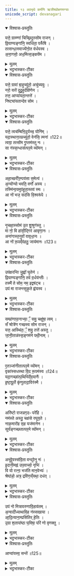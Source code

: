 ```yaml
---
title: १३ अवभृथे कर्मणि ऋजीषप्रोक्षणमन्त्राः
unicode_script: devanagari
---
```


<details open><summary>विश्वास-प्रस्तुतिः</summary>

यत्ते॒ ग्राव्ण्णा॑ चिच्छि॒दुस्सो॑म राजन् ।  
प्रि॒याण्यङ्गा॑नि॒ स्वधि॑ता॒ परूँ॑षि ।  
तत्सन्ध॒त्स्वाज्ये॑नो॒त व॑र्धयस्व ।  
अ॒ना॒गसो॒ अध॒मित्स॒ङ्क्षये॑म ।  
</details>

<details><summary>मूलम्</summary>

यत्ते॒ ग्राव्ण्णा॑ चिच्छि॒दुस्सो॑म राजन् ।  
प्रि॒याण्यङ्गा॑नि॒ स्वधि॑ता॒ परूँ॑षि ।  
तत्सन्ध॒त्स्वाज्ये॑नो॒त व॑र्धयस्व ।  
अ॒ना॒गसो॒ अध॒मित्स॒ङ्क्षये॑म ।  
</details>

<details><summary>भट्टभास्कर-टीका</summary>

1दध्ना पयसा वा मधुमिश्रेण ऋजीषमभिजुह्वति - यत्ते ग्राव्णेति त्रिष्टुभा ॥ हे राजन्! राजनशील। सोम! यत् यानि तव अङ्गानि प्रियाणि प्रियतराणि ग्राव्णा ग्रावभिः जातावेकवचनम्, चिच्छिदुः अभिषुण्वन्तः ऋत्विजः पीडितवन्तः । स्वधिता स्वधितानि आत्मनि निहितानि आत्मीयानि परूंषि पर्वाणि चिच्छिदुः इत्येव । यद्वा - स्वधिता स्वधितिना । तृतीयाया याडादेशः । तेन पशोः परूंषि अवयवान् छिन्दन्ति । एवं तव यान्यङ्गानि चिच्छिदुः । तत् तानि संधत्स्व प्रकृतिस्थानि निर्बाधानि स्थापय । आज्येन आज्यसदृशेन मधुना दध्ना वा पयसा वा मिश्रेण संधानप्राप्तानि कुरु । उत अपि च वर्धयस्व भूयः वृद्धतराणि कुरु । ततः वयं अनागसः अनपराधाः अधमित् अत एव हेतोः । छान्दसो मकारोपजनः संहितायां, शब्दान्तरं वा अथेत्यनेन समानार्थम्, 'अव्ययादाप्सुपः' इत्यस्यापवादो वा अम्भावः । संक्षयेम सम्यग्वसेम, क्षि निवासगत्योः ॥
</details>

<details open><summary>विश्वास-प्रस्तुतिः</summary>

यत्ते॒ ग्रावा॑ बा॒हुच्यु॑तो॒ अचु॑च्यवुः ।  
नरो॒ यत्ते॑ दुदु॒हुर्दक्षि॑णेन ।  
तत्त॒ आप्या॑यता॒न्तत्ते॑ ।  
निष्ट्या॑यतान्देव सोम ।  
</details>

<details><summary>मूलम्</summary>

यत्ते॒ ग्रावा॑ बा॒हुच्यु॑तो॒ अचु॑च्यवुः ।  
नरो॒ यत्ते॑ दुदु॒हुर्दक्षि॑णेन ।  
तत्त॒ आप्या॑यता॒न्तत्ते॑ ।  
निष्ट्या॑यतान्देव सोम ।  
</details>

<details><summary>भट्टभास्कर-टीका</summary>

2यत्ते ग्रावेति प्रस्तारपङ्क्तिः ॥ हे सोम! देव! देवनशलि! तव अङ्गं ग्रावा अश्मा बहुच्युतः बाहुभ्यां संप्राप्तः संगृहीतः । 'तृतीया कर्मणि' इति पूर्वपदप्रकृतिस्वरत्वम् । अचुच्यवुः अच्यावयत् अपातयत् । वचनव्यत्ययः, अन्तर्भावितण्यर्थाल्लुङि शपश्श्लुः, 'जुसि च' इति गुणः, 'बहुळमन्यत्रापि' इति वा णिलुक् । प्रहारदार्ढ्यार्थं बाहुच्युत इत्युक्तम् । किंच - यत्तवाङ्गं दक्षिणेन प्रबलेन हस्तेन नरः मनुष्याः ऋत्विजः दुदुहुः रसादानेन रिक्तीकृतवन्तः । प्रपूरणं पूरणनिवृत्तिः प्रस्मरणादिवत् । तत् तवाङ्गं आप्यायतां वर्धताम् । व्याप्त्यर्थं तत्त इति द्विर्वचनम्, सर्वं अङ्गं आप्यायतामिति, यथा - 'पुरुष इष्टकामुपादधात्पुरुष इष्टकाम्' इति । किञ्च - तत्तवाङ्गं सर्वं निष्ट्यायतां पीडनेन विश्लिष्टं पुनः सङ्घीभवतु निरन्तरं निश्चयेन वा । निष्ट्यानार्थं वा द्वितीयं तत्तेग्रहणम् ॥
</details>

<details open><summary>विश्वास-प्रस्तुतिः</summary>

यत्ते॒ त्वच॑म्बिभि॒दुर्यच्च॒ योनि॑म् ।  
यदा॒स्थाना॒त्प्रच्यु॑तो॒ वेन॑सि॒ त्मना॑ ॥122॥  
त्वया॒ तत्सो॑म गु॒प्तम॑स्तु नः ।  
सा न॑स्स॒न्धास॑त्पर॒मे व्यो॑मन् ।  
</details>

<details><summary>मूलम्</summary>

यत्ते॒ त्वच॑म्बिभि॒दुर्यच्च॒ योनि॑म् ।  
यदा॒स्थाना॒त्प्रच्यु॑तो॒ वेन॑सि॒ त्मना॑ ॥122॥  
त्वया॒ तत्सो॑म गु॒प्तम॑स्तु नः ।  
सा न॑स्स॒न्धास॑त्पर॒मे व्यो॑मन् ।  
</details>

<details><summary>भट्टभास्कर-टीका</summary>

3यत्ते त्वचमिति त्रिष्टुप् ॥ हे सोम! यत् यदर्थं तव त्वचं बिभिदुः विदारितवन्तः ऋत्विजः । यच्च यदर्थं तव योनिं कारणं कन्दमूलं बिभिदुः उत्पाटनेन । यच्च त्वं आस्थानात् उत्पत्तिस्थानात् प्रच्युतः वेनति स्मरसि उत्कण्ठां करोषि त्मना आत्मन्येव आत्मसाक्षिकमेव, लतासाहचर्यात् तेजितानां आस्थानावाससुखानां स्मरसि । तत् अस्माकं कर्म त्वयैव विस्मृतापकारेण गुप्तं रक्षितं अस्तु कर्मार्थं इदं एभिः कृतं न वृधेति क्षन्तव्योपराध इति यावत् । नः अस्माकं परमे उत्कृष्टे व्योमन् विशेषेण रक्षके स्वर्गे निमित्तभूते सति त्वया सह सा सन्धा तत्संधानं अपकारविस्मृतिलक्षणं असत् अस्तु । अस्तेर्लेट्यडागमः ॥
</details>

<details open><summary>विश्वास-प्रस्तुतिः</summary>

अहा॒च्छरी॑र॒म्पय॑सा स॒मेत्य॑ ।  
अ॒न्यो॑न्यो भवति॒ वर्णो॑ अस्य ।  
तस्मि॑न्व॒यमुप॑हूता॒स्तव॑ स्मः ।  
आ नो॑ भज॒ सद॑सि वि॒श्वरू॑पे ।  
</details>

<details><summary>मूलम्</summary>

अहा॒च्छरी॑र॒म्पय॑सा स॒मेत्य॑ ।  
अ॒न्यो॑न्यो भवति॒ वर्णो॑ अस्य ।  
तस्मि॑न्व॒यमुप॑हूता॒स्तव॑ स्मः ।  
आ नो॑ भज॒ सद॑सि वि॒श्वरू॑पे ।  
</details>

<details><summary>भट्टभास्कर-टीका</summary>

4अहादित्यादयः त्रिष्टुभः ॥ अहात् अजहात् अत्यजत् । व्यत्ययेन शपो लुक् । तव अभिषुतस्य शरीरं अन्यः नैजो वर्णः रूपं अजहात् । पयसा दध्ना मधुना च समेत्य यथा अस्य शरीरस्य अन्यः मनोहर वर्णः भवति जायते, तस्मिन् तथाकरणे वयं उपहूताः त्वयैवानुज्ञाताः यस्मात् तस्मात् तवैव सम्बन्धिनः वयं स्मः । यद्वा - तस्मिन् उपहूताः स्मः भूयास्म तव तस्मिन् कर्मणि । अतः अस्मान् आभज आस्थापय सदसि स्थाने विश्वरूपे सर्वभोग्यफलसमृद्धे ॥
</details>

<details open><summary>विश्वास-प्रस्तुतिः</summary>

नृ॒चक्षा॒स्सोम॑ उ॒त शु॒श्रुग॑स्तु ।  
मा नो॒ वि हा॑सी॒द्गिर॑ आवृणा॒नः ।  
अना॑गास्त॒नुवो॑ वावृधा॒नः ।  
आ नो॑ रू॒पव्ँव॑हतु॒ जाय॑मानः ॥123॥  
</details>

<details><summary>मूलम्</summary>

नृ॒चक्षा॒स्सोम॑ उ॒त शु॒श्रुग॑स्तु ।  
मा नो॒ वि हा॑सी॒द्गिर॑ आवृणा॒नः ।  
अना॑गास्त॒नुवो॑ वावृधा॒नः ।  
आ नो॑ रू॒पव्ँव॑हतु॒ जाय॑मानः ॥123॥  
</details>

<details><summary>भट्टभास्कर-टीका</summary>

5नृचक्षा इति ॥ उत अपि च अयं सोमः नृचक्षाः नॄननुग्रहदृष्ट्या सदा पश्यन् । 'गतिकारकयोरपि' इत्यसुन् 'परादिश्छन्दसि' इत्युत्तरपदाद्युदात्तत्वम् । 'शुश्रुक् अस्तु अस्मद्गिरां श्रोता भवतु । क्विपि छान्दसं द्विर्वचनं, कुक्, अन्त्यविकारश्च । यद्वा - शुश्रूषितव्योऽस्तु । सन्नन्तात् क्विपि अतो लोपे वर्णयोर्विकारः । मा च अस्मान् कदाचिदपि विहासीत् मा त्याक्षीत्, अस्माकं गिरः स्तुतो आवृणानः संभजमानः स्तुतिभिः प्रसन्नः अभिषवादिं अपराधं क्षमतां इति भावः । ततः अनागाः विस्मृतसकलापराधः तनुवः निजशरीराणि प्रत्यहं वावृधानः वर्धयन् । ण्यन्तात् छान्दसस्य लिटः कानच् । 'तुजादीनाम्' इत्यभ्यासस्य दीर्घवम् । 'बहुलं संज्ञाछन्दसोः' इति णिलुक् । नः अस्माकं आ सर्वतः सर्वकार्येषु जायमानः रूपं प्रशान्तं वहतु ॥
</details>

<details open><summary>विश्वास-प्रस्तुतिः</summary>

उप॑क्षरन्ति जु॒ह्वो॑ घृ॒तेन॑ ।  
प्रि॒याण्यङ्गा॑नि॒ तव॑ व॒र्धय॑न्तीः ।  
तस्मै॑ ते सोम॒ नम॒ इद्वष॑ट्च ।  
उप॑ मा राजन्त्सुकृ॒ते ह्व॑यस्व ।  
</details>

<details><summary>मूलम्</summary>

उप॑क्षरन्ति जु॒ह्वो॑ घृ॒तेन॑ ।  
प्रि॒याण्यङ्गा॑नि॒ तव॑ व॒र्धय॑न्तीः ।  
तस्मै॑ ते सोम॒ नम॒ इद्वष॑ट्च ।  
उप॑ मा राजन्त्सुकृ॒ते ह्व॑यस्व ।  
</details>

<details><summary>भट्टभास्कर-टीका</summary>

6उपक्षरन्तीति ॥ हे सोम! राजन्! तव प्रियाणि अङ्गानि जुह्वः स्रुचः उपक्षरन्ति उपेत्य सिञ्चन्तु घृतेन क्षरणैः पयोदधिमधुभिः वर्धयन्त्यः त्वाम् । तस्मै तुभ्यमेव वषट्कारः नमः नमस्कारश्च युज्यते । मया च तथैव तत्क्रियते । अतः मां सुकृते शोभनकर्मफले उपह्वयस्व अनुजानीहि ॥
</details>

<details open><summary>विश्वास-प्रस्तुतिः</summary>

सम्प्रा॑णापा॒नाभ्या॒ँ॒ समु॒ चक्षु॑षा॒ त्वम् ।  
सँ श्रोत्रे॑ण गच्छस्व सोम राजन् ।  
यत्त॒ आस्थि॑त॒ँ॒ शमु॒ तत्ते॑ अस्तु ।  
जा॒नी॒तान्न॑स्स॒ङ्गम॑ने पथी॒नाम् ।  
</details>

<details><summary>मूलम्</summary>

सम्प्रा॑णापा॒नाभ्या॒ँ॒ समु॒ चक्षु॑षा॒ त्वम् ।  
सँ श्रोत्रे॑ण गच्छस्व सोम राजन् ।  
यत्त॒ आस्थि॑त॒ँ॒ शमु॒ तत्ते॑ अस्तु ।  
जा॒नी॒तान्न॑स्स॒ङ्गम॑ने पथी॒नाम् ।  
</details>

<details><summary>भट्टभास्कर-टीका</summary>

7संप्राणापानाभ्यामिति ॥ हे सोम! राजन्! प्राणादिभिः आत्मीयैः सङ्गच्छस्व यत्तव शरीरे आस्थितं जातं पाषाणादिविकारजातं तत् शमु शान्तमेव सुखनिमित्तमेव अस्तु । अतः त्वं अस्माकं जानीतात् जानीहि पथीनां पथां सङ्गमने सहगमने मित्रत्व इति यावत् । यद्वा - पथां सङ्गमे तव पथित्वे सङ्गमे अस्माकं जानीतात् हवींषि सामर्थ्यात् गम्यते । यद्वा - पथां सङ्गमेनैषां मनोहरतया अस्मान् जानीहि ज्ञास्यसि उपकृतमेवमेभिरिति । 'बहुळं छन्दसि' इति पथ ईकारः ॥
</details>

<details open><summary>विश्वास-प्रस्तुतिः</summary>

ए॒तञ्जा॑नीतात्पर॒मे व्यो॑मन् ।  
वृका॑स्सधस्था वि॒द रू॒पम॑स्य ॥124॥  
यदा॒गच्छा॑त्प॒थिभि॑र्देव॒यानैः॑ ।  
इ॒ष्टा॒पू॒र्ते कृ॑णुतादा॒विर॑स्मै ।  
</details>

<details><summary>मूलम्</summary>

ए॒तञ्जा॑नीतात्पर॒मे व्यो॑मन् ।  
वृका॑स्सधस्था वि॒द रू॒पम॑स्य ॥124॥  
यदा॒गच्छा॑त्प॒थिभि॑र्देव॒यानैः॑ ।  
इ॒ष्टा॒पू॒र्ते कृ॑णुतादा॒विर॑स्मै ।  
</details>

<details><summary>भट्टभास्कर-टीका</summary>

8एतमित्यादि ॥ हे वृकाः! वारकाः रश्मयः! यद्बा - विवृतकान्तयो वृकाः पुण्यात्मानः हे सधस्थाः! सहानेन स्थिताः 'सधमाधस्थयोः' इति सधादेशः । एतं सोमं परमे व्योमन् विविधरक्षणे स्वर्गे जानीतात् जानीत । 'तस्य तात्' इति तादादेशः । रूपं च अस्य सोमस्य स्पष्टं विद जानीत कियत्पुण्योऽयमिति । 'विदो लटो वा' इति थस्याकारः । आमन्त्रितयोरविद्यमानत्वात् निघाताभावः । ततः यदा अयं पथिभिः देवयानार्हैः गच्छात् गच्छेत् । लेट्याडागमः । तदा अस्मै इष्टापूर्ते इष्टापूर्तफलानि आविष्कृणुतात् आविष्कृणुत त्वया एतानि भोक्तव्यानीति । इष्टं देवानां, पूर्तं पितृणाम् ॥
</details>

<details open><summary>विश्वास-प्रस्तुतिः</summary>

अरि॑ष्टो राजन्नग॒दᳶ परे॑हि ।  
नम॑स्ते अस्तु॒ चक्ष॑से रघूय॒ते ।  
नाक॒मारो॑ह स॒ह यज॑मानेन ।  
सूर्य॑ङ्गच्छतात्पर॒मे व्यो॑मन् ।  
</details>

<details><summary>मूलम्</summary>

अरि॑ष्टो राजन्नग॒दᳶ परे॑हि ।  
नम॑स्ते अस्तु॒ चक्ष॑से रघूय॒ते ।  
नाक॒मारो॑ह स॒ह यज॑मानेन ।  
सूर्य॑ङ्गच्छतात्पर॒मे व्यो॑मन् ।  
</details>

<details><summary>भट्टभास्कर-टीका</summary>

9अरिष्ट इति ॥ हे राजन्! अरिष्टः केनचिदप्यहिंसितः अरोगश्च सत् परेहि परागच्छ । नमस्ते अस्तु चक्षसे दर्शनकुशलाय रघूयते रघ्वीं शीघ्रां गतिं आत्मन इच्छते । कपिलकादित्वात् लत्वविकल्पः, 'शतुरनुमः' इति विभक्तेरुदात्तत्वम् । नाकं अविद्यमानदुःखस्थानं यजमानेन सह आरोह । ततः परमे व्योमन् पुण्यस्थाने वर्तमानं सूर्यं गच्छतात् गच्छ ॥
</details>

<details open><summary>विश्वास-प्रस्तुतिः</summary>

अभू॑द्दे॒वस्स॑वि॒ता वन्द्यो॒नु नः॑ ।  
इ॒दानी॒मह्न॑ उप॒वाच्यो॒ नृभिः॑ ।  
वि यो रत्ना॒ भज॑ति मान॒वेभ्यः॑ ।  
श्रेष्ठ॑न्नो॒ अत्र॒ द्रवि॑ण॒य्ँयथा॒ दध॑त् ।  
</details>

<details><summary>मूलम्</summary>

अभू॑द्दे॒वस्स॑वि॒ता वन्द्यो॒नु नः॑ ।  
इ॒दानी॒मह्न॑ उप॒वाच्यो॒ नृभिः॑ ।  
वि यो रत्ना॒ भज॑ति मान॒वेभ्यः॑ ।  
श्रेष्ठ॑न्नो॒ अत्र॒ द्रवि॑ण॒य्ँयथा॒ दध॑त् ।  
</details>

<details><summary>भट्टभास्कर-टीका</summary>

10अभूद्देव इति जगती ॥ इदानीं सोमाराधनानन्तरं नः अस्माकं निर्दोषाणां देवः सविता वन्द्यः अभूत् भवति । यो देवः अह्नः सम्बन्धेन नृभिः मनुष्यैः शूरैः उपवाच्यः उपेत्य वक्तव्यः स्तोतव्यः स्वस्वाभिलषितसिद्धये । तस्मात् अस्माभिरपि अयं देवः वन्द्य इति । कः पुनरस्य विशेष इत्याह - यः रत्नानि रमणीयानि धनानि मानवेभ्यः विभजति उदयादिभिः, स देवः अस्मभ्यं श्रेष्ठं प्रशस्यतमं द्रविणं अत्रैवाहनि यथा दधत् दद्यात् तथा अयं देवः इदानीं वन्द्य इति । लेट्याडागमे 'घोर्लोपो लेटि वा' इति लोपः ॥
</details>

<details open><summary>विश्वास-प्रस्तुतिः</summary>

उप॑ नो मित्रावरुणावि॒हाव॑तम् ।  
अ॒न्वादी॑ध्याथामि॒ह न॑स्सखाया ।  
आ॒दि॒त्याना॒म्प्रसि॑तिर् हे॒तिः ।  
उ॒ग्रा श॒तापा॑ष्ठा घ॒विषा॒ परि॑ णो वृणक्तु ।  
</details>

<details><summary>मूलम्</summary>

उप॑ नो मित्रावरुणावि॒हाव॑तम् ।  
अ॒न्वादी॑ध्याथामि॒ह न॑स्सखाया ।  
आ॒दि॒त्याना॒म्प्रसि॑तिर् हे॒तिः ।  
उ॒ग्रा श॒तापा॑ष्ठा घ॒विषा॒ परि॑ णो वृणक्तु ।  
</details>

<details><summary>भट्टभास्कर-टीका</summary>

11उप न इति त्रिष्टुप् ॥ मित्रावरुणौ नः अस्मान् निवृत्तसोमापराधान् इह अहनि उपावतम् । हे सखाया! समानख्यानौ! अस्मदर्थं एकमतीभवन्तौ! । 'सुपां सुलुक्' इत्याकारः । इह अस्मान् अन्वादीध्याथां अनुक्रमेण सर्वधा दीप्तान् कुरुतम् । दीधीङ् दीप्तिदेवनयोः । ततः युवयोः प्रसादात् आदित्यनां सम्बन्धिनी या प्रसितिः प्रकृष्टबन्धना हेतिः हिंसा दुष्कृतकारिषु भवति । उग्रा उद्गूर्णा शतापाष्ठा बहुपाशा बहुस्पाशा वा । यद्वा - आष्ठा दिशः शतधा आप्या आष्ठा अस्या इति शतापाष्ठा । धेति पूरणः, प्रसिद्धौ वा । विषा व्यापिनी । विषेः इगुपधलक्षणः कः । सर्वा अस्मान् परिवृणक्तु सर्वतो वर्जयतु ॥
</details>

<details open><summary>विश्वास-प्रस्तुतिः</summary>

आप्या॑यस्व॒ सन्ते॑ ॥125॥  
</details>

<details><summary>मूलम्</summary>

आप्या॑यस्व॒ सन्ते॑ ॥125॥  
</details>

<details><summary>भट्टभास्कर-टीका</summary>

12आप्याय स्व समेतु ते, सं ते पयांसीति गायत्रीत्रिष्टुभौ ॥ 'मा नो हंसीत्' इत्यत्र व्याख्याते । इह तु अनयोः प्रतीकग्रहणम् ॥

- आ प्या॑यस्व॒ समे॑तु ते वि॒श्वत॑स्सोम॒ वृष्णि॑यम् ।   
भवा॒ वाज॑स्य सङ्ग॒थे ।  

  - अथ 'रेतस्सौम्येन दधाति' इत्यस्य पुरोनुवाक्या याज्या च - आप्यायस्व सं ते इति गायत्रीत्रिष्टुभौ ॥ एते च 'मा नो हिंसीज्जनिता' इत्यत्र व्याख्यास्येते यत्राम्नेयेते । इह तु प्रतीकग्रह्णमेतयोः । हे सोम आप्यायस्व वर्धस्व । ते तव विश्वतः वृष्णियं वीर्यं समेतु । तत्र आप्यायितस्त्वं वाजस्यान्नस्य क्षीरादेः संगथे संगमने अस्माकं भवेति ॥

  - 3अथ सौम्यस्य पुरोऽनुवाक्या - आप्यायस्व समेतु त इति गायत्री ॥ इयञ्चाग्निकाण्डे 'मा नो हिंसीत्' इत्यत्र व्याख्यास्यते यत्राम्नायते । हे सोम आप्यायस्व वर्धस्व त्वत्प्रसादात् विश्वतः वृष्ण्यं शुक्लं समेतु समागच्छतु । भव च वाजस्यान्नस्य सङ्गथे सङ्गमनायैवेति ॥

  - सोमाय वाजिने श्यामाकं चरुं निर्वपेद्यः क्लैब्यात् बिभीयात्' इत्यस्य पुरोनुवाक्या - आप्यायस्वेति गायत्री ॥ इयमग्निकाण्डे व्याख्यास्यते यत्राम्नायते प्रकृतौ हि हीयुः ['मा नो हिंसीः' ] इत्यत्र । इह तु प्रतीकग्रहणम् । हे सोम तव प्रसादात् वृष्णियं वीर्यं विश्वतः समेतु समागच्छताम् । त्वदर्थं च मामाप्यायस्व द्यध्यात् [दध्यादिना] । किञ्च - वाजस्यान्नस्य सङ्गथे सङ्गमनार्थं भवेति ॥

  - अथ पत्नीसंयाजानां याज्यानुवाक्याः - आ प्यायस्वेत्याद्याः ॥ 'आ प्यायस्व समेतु ते, संते पयांसि' इति त्रिष्टुभौ 'मा नो हिंसीत्' इत्यत्र व्याख्याते ।  

  -  चमसानाप्याययति - आप्यायस्वेति गायत्र्या ॥ हे सोम आप्यायस्व वर्धस्व मा भक्षित इति क्षेष्ठाः, समेतु संगच्छतु ते त्वाम् । कर्मणि षष्ठी । विश्वतः सर्वतः । वृष्णियं वीर्यम्, वृष्णिसंभवं वृष्णियं, दिगादित्वाद्यत्, 'यतोऽनावः' इत्याद्युदात्तत्वम् । वाजस्यान्नस्य संगथे संगमने अस्माकं भव तन्निमित्तं भव 'द्व्यचोतस्तिङः' इति संहितायां दीर्घत्वम् । गमेरौणादिकः स्थन् ॥

  - कल्पः—“आ प्यायस्व समेतु त इति सिकता व्यूहत्युत्तरया त्रिष्टुभा राज-न्यस्य” इति ।   तत्र प्रथममन्त्रमाह— आ प्यायस्वेति ।   हे सोम त्वमाप्यायस्व सर्वतो वर्धयस्य ।   वे तव वृष्णियं रेतो विश्वतः सर्वस्माद्वृष्णियादाहारात्समेतु संप्राप्नोतु ।   वाजस्यान्नस्य संगथे संगमने त्वं निमित्तं भव ।  


- सन्ते॒ पयाँ॑सि॒ समु॑ यन्तु॒ वाजा॒स्सव्ँवृष्णि॑यान्यभिमाति॒षाहः॑ ।  
  आ॒प्याय॑मानो अ॒मृता॑य सोम दि॒वि श्रवाँ॑स्युत्त॒मानि॑ धिष्व ॥ [32]  

  -  अथोत्तरां त्रिष्टुभमाह— सं ते पयाँ सीति ।   हे सोम ते तव पयांसि पातव्यानि क्षीरादीनि समु[सं]- यन्तु संप्राप्नुवन्तु ।   तथा वाजा अन्नान्यपि संयन्तु ।   वृष्णियानि रेतांस्यापि संयन्तु ।   कीदृशस्य तव।   अभिमातिषाहः अभिमातिं पाम्मोनं सहते तिरस्करो तीत्यभिमातिषाट् तस्य ।   क्षीरादिसंपत्तौ सत्यां त्वमाप्यायमानो वर्धयमानोऽमृताय यजमानस्यामृतत्वाय देवताभावाय दिवि द्युलोके श्रवांसि श्रोतुं प्रियाण्युत्तमानि विचित्राण्यन्नानि धिष्व धारय संपादयेत्यर्थः ।  
  तदेतदृग्द्वयं सामान्याकारेण विनियुङ्के— “सौम्या व्यूहति सोमो वै रेतोधा रेत एव तद्दधाति” [सं. का. ५ प्र. २ अ. ६] इति।  
  सोमो देवता यस्यामृचि प्रतीयते सेयमृक्सौमी ।   विश्वतः सोमेत्याद्यायामृ-च्यसौ प्रतीयते ।   अमृताय सोमेत्युत्तरस्यामृचि प्रतीयते ।   तया सौम्मा पूर्वं न्युप्ताः सिकता विविधं प्रसारयेत् ।   तथा सति सोमस्य रेतोधारकत्वात्तन्मत्रनिष्पाद्यव्यूहनेन यजमानो रेतो धारयति ।  
  मन्त्रद्वयस्य पुरुषभेदेन व्यवस्थां विधत्ते— “गायत्रिया ब्राह्मणस्य गायत्रो हि ब्राह्मणस्रिष्टुभा राजन्यस्य त्रैष्टुभो हि राजन्यः” (सं. का. ५ प्र. २ अ. ६) इति।  

  - 13तत्रैव याज्या - सन्त इति त्रिष्टुप् ॥ इमामपि तत्रैव व्याख्यास्यामः, इह तु प्रतीकग्रहणमस्याः । हे सोम तव प्रसादात् पयांसि वाजाः वृष्ण्यानि च मां संगच्छन्तु । अभिमातिषाहः अभिमातिः पाप्मा क्लैब्यहेतुः, तस्याभिभवितुः तव । किञ्च - अमृताय अमृतत्वार्थमाप्यायमानो दिवि श्रवांसि अन्नानि उत्तमानि धिष्व स्थापयेति ॥
  - अथ द्वितीया - हे सोम तवाभिमातीनां पाप्मनां हन्तुः पयांसि पातव्यानि क्षीरादीनि संयन्तु संगच्छन्तां, वाजा अन्नानि च संयन्तु, वृष्णियानि वीर्याणि च संयन्तु । ततश्चाप्यायमानः अमरणत्वायास्माकं उत्तमानि श्रेयांसि अन्नानि धिष्व धारय देवार्थमस्मदर्थं वा ॥

  - तत्रैव (सौम्यस्य) याज्या - सं ते पयांसीति त्रिष्टुप् ॥ इयमपि तत्रैवाम्नायते । हे सोम अभिमातीनां पाप्मनामभिभवितुस्तव प्रसादात् पयांसिच वाजाश्च वृष्णियानि च संयन्तु इमं सङ्गच्छन्तु । त्वं चाप्यायमानः दिवि द्युलोके अस्यामृतत्वाय उत्तमानि श्रवांसि अन्नानि धिष्व स्थापयेति ॥

इति तैत्तिरीये ब्राह्मणे भट्टभास्करमिश्रविरचिते तृतीये सप्तमे त्रयोदशोऽनुवाकः ॥  

</details>

